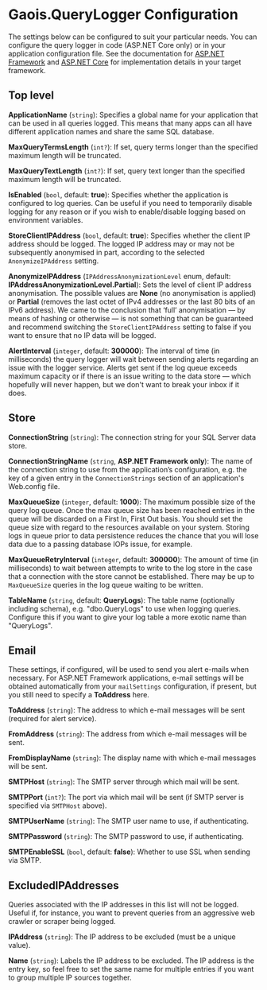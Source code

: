 # Gaois.QueryLogger Configuration

The settings below can be configured to suit your particular needs. You can configure the query logger in code (ASP.NET Core only) or in your application configuration file. See the documentation for [ASP.NET Framework](https://github.com/gaois/Gaois.QueryLogger/blob/master/docs/NET461.md) and [ASP.NET Core](https://github.com/gaois/Gaois.QueryLogger/blob/master/docs/ASPNETCORE.md) for implementation details in your target framework.

## Top level

**ApplicationName** (`string`): Specifies a global name for your application that can be used in all queries logged. This means that many apps can all have different application names and share the same SQL database.

**MaxQueryTermsLength** (`int?`): If set, query terms longer than the specified maximum length will be truncated.

**MaxQueryTextLength** (`int?`): If set, query text longer than the specified maximum length will be truncated.

**IsEnabled** (`bool`, default: **true**): Specifies whether the application is configured to log queries. Can be useful if you need to temporarily disable logging for any reason or if you wish to enable/disable logging based on environment variables.

**StoreClientIPAddress** (`bool`, default: **true**): Specifies whether the client IP address should be logged. The logged IP address may or may not be subsequently anonymised in part, according to the selected `AnonymizeIPAddress` setting.

**AnonymizeIPAddress** (`IPAddressAnonymizationLevel` enum, default: **IPAddressAnonymizationLevel.Partial**): Sets the level of client IP address anonymisation. The possible values are **None** (no anonymisation is applied) or **Partial** (removes the last octet of IPv4 addresses or the last 80 bits of an IPv6 address). We came to the conclusion that ‘full’ anonymisation — by means of hashing or otherwise — is not something that can be guaranteed and recommend switching the `StoreClientIPAddress` setting to false if you want to ensure that no IP data will be logged.

**AlertInterval** (`integer`, default: **300000**): The interval of time (in milliseconds) the query logger will wait between sending alerts regarding an issue with the logger service. Alerts get sent if the log queue exceeds maximum capacity or if there is an issue writing to the data store — which hopefully will never happen, but we don't want to break your inbox if it does.

## Store

**ConnectionString** (`string`): The connection string for your SQL Server data store.

**ConnectionStringName** (`string`, **ASP.NET Framework only**): The name of the connection string to use from the application’s configuration, e.g. the key of a given entry in the `ConnectionStrings` section of an application's Web.config file.

**MaxQueueSize** (`integer`, default: **1000**): The maximum possible size of the query log queue. Once the max queue size has been reached entries in the queue will be discarded on a First In, First Out basis. You should set the queue size with regard to the resources available on your system. Storing logs in queue prior to data persistence reduces the chance that you will lose data due to a passing database IOPs issue, for example.

**MaxQueueRetryInterval** (`integer`, default: **300000**): The amount of time (in milliseconds) to wait between attempts to write to the log store in the case that a connection with the store cannot be established. There may be up to `MaxQueueSize` queries in the log queue waiting to be written.

**TableName** (`string`, default: **QueryLogs**): The table name (optionally including schema), e.g. "dbo.QueryLogs" to use when logging queries. Configure this if you want to give your log table a more exotic name than "QueryLogs".

## Email

These settings, if configured, will be used to send you alert e-mails when necessary. For ASP.NET Framework applications, e-mail settings will be obtained automatically from your `mailSettings` configuration, if present, but you still need to specify a **ToAddress** here.

**ToAddress** (`string`): The address to which e-mail messages will be sent (required for alert service).

**FromAddress** (`string`): The address from which e-mail messages will be sent.

**FromDisplayName** (`string`): The display name with which e-mail messages will be sent.

**SMTPHost** (`string`): The SMTP server through which mail will be sent.

**SMTPPort** (`int?`): The port via which mail will be sent (if SMTP server is specified via `SMTPHost` above).

**SMTPUserName** (`string`): The SMTP user name to use, if authenticating.

**SMTPPassword** (`string`): The SMTP password to use, if authenticating.

**SMTPEnableSSL** (`bool`, default: **false**): Whether to use SSL when sending via SMTP.

## ExcludedIPAddresses

Queries associated with the IP addresses in this list will not be logged. Useful if, for instance, you want to prevent queries from an aggressive web crawler or scraper being logged.

**IPAddress** (`string`): The IP address to be excluded (must be a unique value).

**Name** (`string`): Labels the IP address to be excluded. The IP address is the entry key, so feel free to set the same name for multiple entries if you want to group multiple IP sources together.

